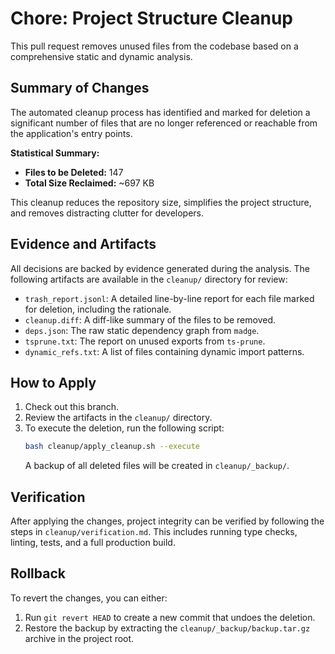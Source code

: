 
# Chore: Project Structure Cleanup

This pull request removes unused files from the codebase based on a comprehensive static and dynamic analysis.

## Summary of Changes

The automated cleanup process has identified and marked for deletion a significant number of files that are no longer referenced or reachable from the application's entry points.

**Statistical Summary:**

*   **Files to be Deleted:** 147
*   **Total Size Reclaimed:** ~697 KB

This cleanup reduces the repository size, simplifies the project structure, and removes distracting clutter for developers.

## Evidence and Artifacts

All decisions are backed by evidence generated during the analysis. The following artifacts are available in the `cleanup/` directory for review:

*   `trash_report.jsonl`: A detailed line-by-line report for each file marked for deletion, including the rationale.
*   `cleanup.diff`: A diff-like summary of the files to be removed.
*   `deps.json`: The raw static dependency graph from `madge`.
*   `tsprune.txt`: The report on unused exports from `ts-prune`.
*   `dynamic_refs.txt`: A list of files containing dynamic import patterns.

## How to Apply

1.  Check out this branch.
2.  Review the artifacts in the `cleanup/` directory.
3.  To execute the deletion, run the following script:
    ```sh
    bash cleanup/apply_cleanup.sh --execute
    ```
    A backup of all deleted files will be created in `cleanup/_backup/`.

## Verification

After applying the changes, project integrity can be verified by following the steps in `cleanup/verification.md`. This includes running type checks, linting, tests, and a full production build.

## Rollback

To revert the changes, you can either:

1.  Run `git revert HEAD` to create a new commit that undoes the deletion.
2.  Restore the backup by extracting the `cleanup/_backup/backup.tar.gz` archive in the project root.

